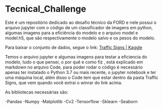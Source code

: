 # Tecnical_Challenge
Este é um repositório dedicado ao desafio técnico da FORD e nele possui o arquivo jupyter com o código de um classificador de imagens em python, algumas imagens para a eficiência do modelo e o arquivo model e model.h5, que são respectivamente o modelo salvo e os pesos do modelo.

Para baixar o conjunto de dados, segue o link: <a href="https://www.kaggle.com/venkateshroshan/traffic-signs"> Traffic Signs | Kaggle </a></p>
Temos o arquivo jupyter e algumas imagens para testar a eficiencia do modelo, tudo o que pensei, o por quê e como fiz , está explicado em markdown no arquivo Code, para poder rodar o código é necessário apenas ter instalado o Python 3.7 ou mais recente, o jupyter notebook e ter uma máquina local, além disso o Code tem que estar dentro da pasta Traffic Signs, que vem quando você extrai o winrar do link acima.

As bibliotecas necessárias são:

-Pandas
-Numpy
-Matplotlib
-Cv2
-Tensorflow
-Sklearn
-Seaborn


